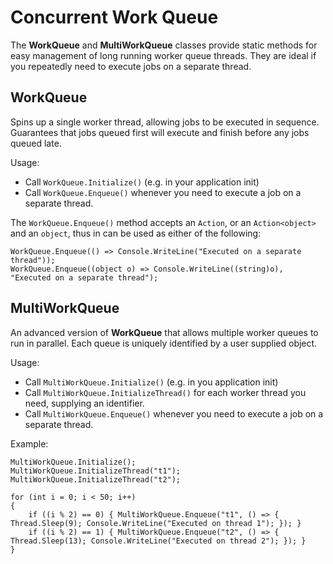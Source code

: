 # Concurrent Work Queue
The **WorkQueue** and **MultiWorkQueue** classes provide static methods for easy management of long running worker queue threads. They are ideal if you repeatedly need to execute jobs on a separate thread.


## WorkQueue
Spins up a single worker thread, allowing jobs to be executed in sequence. Guarantees that jobs queued first will execute and finish before any jobs queued late.

Usage:
 - Call `WorkQueue.Initialize()` (e.g. in your application init)
 - Call `WorkQueue.Enqueue()` whenever you need to execute a job on a separate thread.

The `WorkQueue.Enqueue()` method accepts an `Action`, or an `Action<object>` and an `object`, thus in can be used as either of the following:
```
WorkQueue.Enqueue(() => Console.WriteLine("Executed on a separate thread"));
WorkQueue.Enqueue((object o) => Console.WriteLine((string)o), "Executed on a separate thread");
```


## MultiWorkQueue
An advanced version of **WorkQueue** that allows multiple worker queues to run in parallel. Each queue is uniquely identified by a user supplied object.

Usage:
 - Call `MultiWorkQueue.Initialize()` (e.g. in you application init)
 - Call `MultiWorkQueue.InitializeThread()` for each worker thread you need, supplying an identifier.
 - Call `MultiWorkQueue.Enqueue()` whenever you need to execute a job on a separate thread.

Example:
```
MultiWorkQueue.Initialize();
MultiWorkQueue.InitializeThread("t1");
MultiWorkQueue.InitializeThread("t2");

for (int i = 0; i < 50; i++)
{
    if ((i % 2) == 0) { MultiWorkQueue.Enqueue("t1", () => { Thread.Sleep(9); Console.WriteLine("Executed on thread 1"); }); }
    if ((i % 2) == 1) { MultiWorkQueue.Enqueue("t2", () => { Thread.Sleep(13); Console.WriteLine("Executed on thread 2"); }); }
}
```
